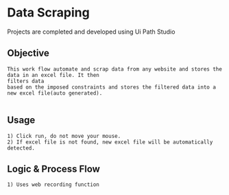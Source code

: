 # Data Scraping
Projects are completed and developed using Ui Path Studio

## Objective
```
This work flow automate and scrap data from any website and stores the data in an excel file. It then 
filters data 
based on the imposed constraints and stores the filtered data into a new excel file(auto generated).


```

## Usage
```
1) Click run, do not move your mouse.
2) If excel file is not found, new excel file will be automatically detected.
```

## Logic & Process Flow
```
1) Uses web recording function


```
